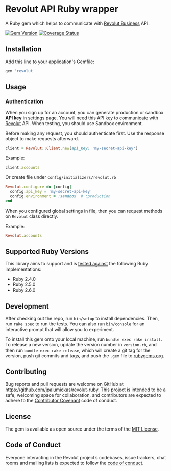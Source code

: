 # Revolut API Ruby wrapper

A Ruby gem which helps to communicate with [Revolut Business][revolut] API.

[![Gem Version](https://img.shields.io/gem/v/revolut.svg?style=flat-square)][rubygems]
[![Coverage Status](https://img.shields.io/codecov/c/github/jpalumickas/revolut-ruby?style=flat-square)][codecov]

## Installation

Add this line to your application's Gemfile:

```ruby
gem 'revolut'
```

## Usage

### Authentication

When you sign up for an account, you can generate production or sandbox **API key** in settings page.
You will need this API key to communicate with [Revolut][revolut] API.
When testing, you should use Sandbox environment.

Before making any request, you should authenticate first. Use the response object to
make requests afterward.


```ruby
client = Revolut::Client.new(api_key: 'my-secret-api-key')
```

Example:

```ruby
client.accounts
```

Or create file under `config/initializers/revolut.rb`

```ruby
Revolut.configure do |config|
  config.api_key = 'my-secret-api-key'
  config.environment = :sandbox  # :production
end
```

When you configured global settings in file, then you can request methods
on `Revolut` class directly.

Example:

```ruby
Revolut.accounts
```

## Supported Ruby Versions

This library aims to support and is [tested against][github_actions] the following Ruby
implementations:

* Ruby 2.4.0
* Ruby 2.5.0
* Ruby 2.6.0

## Development

After checking out the repo, run `bin/setup` to install dependencies. Then, run `rake spec` to run the tests. You can also run `bin/console` for an interactive prompt that will allow you to experiment.

To install this gem onto your local machine, run `bundle exec rake install`. To release a new version, update the version number in `version.rb`, and then run `bundle exec rake release`, which will create a git tag for the version, push git commits and tags, and push the `.gem` file to [rubygems.org](https://rubygems.org).

## Contributing

Bug reports and pull requests are welcome on GitHub at https://github.com/jpalumickas/revolut-ruby. This project is intended to be a safe, welcoming space for collaboration, and contributors are expected to adhere to the [Contributor Covenant](http://contributor-covenant.org) code of conduct.

## License

The gem is available as open source under the terms of the [MIT License](https://opensource.org/licenses/MIT).

## Code of Conduct

Everyone interacting in the Revolut project’s codebases, issue trackers, chat rooms and mailing lists is expected to follow the [code of conduct](https://github.com/jpalumickas/revolut-ruby/blob/master/CODE_OF_CONDUCT.md).

[rubygems]: https://rubygems.org/gems/revolut
[codecov]: https://codecov.io/gh/jpalumickas/revolut-ruby
[github_actions]: https://github.com/jpalumickas/revolut-ruby/actions

[revolut]: https://www.revolut.com
